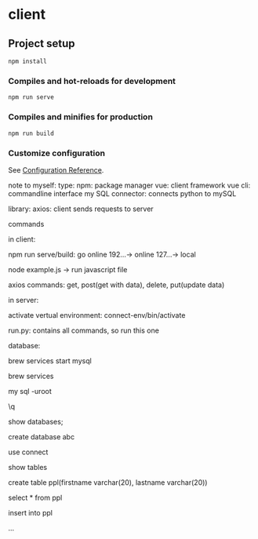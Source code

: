# client

## Project setup
```
npm install
```

### Compiles and hot-reloads for development
```
npm run serve
```

### Compiles and minifies for production
```
npm run build
```

### Customize configuration
See [Configuration Reference](https://cli.vuejs.org/config/).



note to myself:
type:
npm: package manager
vue: client framework
vue cli: commandline interface
my SQL connector: connects python to mySQL

library:
axios: client sends requests to server


commands

in client:

npm run serve/build: go online
192...-> online
127...-> local

node example.js -> run javascript file

axios commands: get, post(get with data), delete, put(update data)


in server:

activate vertual environment: connect-env/bin/activate

run.py: contains all commands, so run this one



database:

brew services start mysql

brew services

my sql -uroot

\q

show databases;

create database abc

use connect

show tables

create table ppl(firstname varchar(20), lastname varchar(20))

select * from ppl

insert into ppl

...











